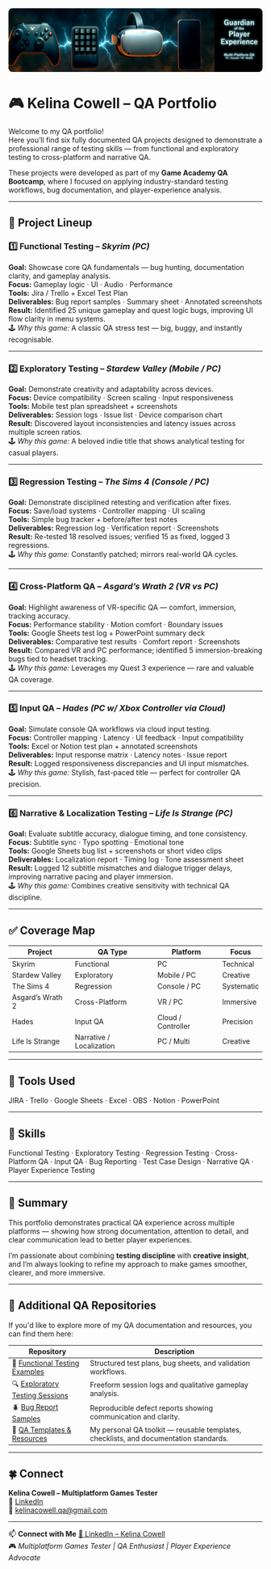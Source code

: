 <img src="./qa-tester-multi-platform-pc-console-vr-mobile.png" alt="Kelina Cowell – QA Portfolio Banner" style="max-width:100%; height:auto; border-radius:8px;" />

# 🎮 Kelina Cowell – QA Portfolio

Welcome to my QA portfolio!  
Here you’ll find six fully documented QA projects designed to demonstrate a professional range of testing skills — from functional and exploratory testing to cross-platform and narrative QA.  

These projects were developed as part of my **Game Academy QA Bootcamp**, where I focused on applying industry-standard testing workflows, bug documentation, and player-experience analysis.

---

## 🧩 Project Lineup

### 1️⃣ Functional Testing – *Skyrim (PC)*
**Goal:** Showcase core QA fundamentals — bug hunting, documentation clarity, and gameplay analysis.  
**Focus:** Gameplay logic · UI · Audio · Performance  
**Tools:** Jira / Trello + Excel Test Plan  
**Deliverables:** Bug report samples · Summary sheet · Annotated screenshots  
**Result:** Identified 25 unique gameplay and quest logic bugs, improving UI flow clarity in menu systems.  
🕹️ *Why this game:* A classic QA stress test — big, buggy, and instantly recognisable.

---

### 2️⃣ Exploratory Testing – *Stardew Valley (Mobile / PC)*
**Goal:** Demonstrate creativity and adaptability across devices.  
**Focus:** Device compatibility · Screen scaling · Input responsiveness  
**Tools:** Mobile test plan spreadsheet + screenshots  
**Deliverables:** Session logs · Issue list · Device comparison chart  
**Result:** Discovered layout inconsistencies and latency issues across multiple screen ratios.  
🕹️ *Why this game:* A beloved indie title that shows analytical testing for casual players.

---

### 3️⃣ Regression Testing – *The Sims 4 (Console / PC)*
**Goal:** Demonstrate disciplined retesting and verification after fixes.  
**Focus:** Save/load systems · Controller mapping · UI scaling  
**Tools:** Simple bug tracker + before/after test notes  
**Deliverables:** Regression log · Verification report · Screenshots  
**Result:** Re-tested 18 resolved issues; verified 15 as fixed, logged 3 regressions.  
🕹️ *Why this game:* Constantly patched; mirrors real-world QA cycles.

---

### 4️⃣ Cross-Platform QA – *Asgard’s Wrath 2 (VR vs PC)*
**Goal:** Highlight awareness of VR-specific QA — comfort, immersion, tracking accuracy.  
**Focus:** Performance stability · Motion comfort · Boundary issues  
**Tools:** Google Sheets test log + PowerPoint summary deck  
**Deliverables:** Comparative test results · Comfort report · Screenshots  
**Result:** Compared VR and PC performance; identified 5 immersion-breaking bugs tied to headset tracking.  
🕹️ *Why this game:* Leverages my Quest 3 experience — rare and valuable QA coverage.

---

### 5️⃣ Input QA – *Hades (PC w/ Xbox Controller via Cloud)*
**Goal:** Simulate console QA workflows via cloud input testing.  
**Focus:** Controller mapping · Latency · UI feedback · Input compatibility  
**Tools:** Excel or Notion test plan + annotated screenshots  
**Deliverables:** Input response matrix · Latency notes · Issue report  
**Result:** Logged responsiveness discrepancies and UI input mismatches.  
🕹️ *Why this game:* Stylish, fast-paced title — perfect for controller QA precision.

---

### 6️⃣ Narrative & Localization Testing – *Life Is Strange (PC)*
**Goal:** Evaluate subtitle accuracy, dialogue timing, and tone consistency.  
**Focus:** Subtitle sync · Typo spotting · Emotional tone  
**Tools:** Google Sheets bug list + screenshots or short video clips  
**Deliverables:** Localization report · Timing log · Tone assessment sheet  
**Result:** Logged 12 subtitle mismatches and dialogue trigger delays, improving narrative pacing and player immersion.  
🕹️ *Why this game:* Combines creative sensitivity with technical QA discipline.

---

## ✅ Coverage Map

| Project | QA Type | Platform | Focus |
|----------|----------|-----------|--------|
| Skyrim | Functional | PC | Technical |
| Stardew Valley | Exploratory | Mobile / PC | Creative |
| The Sims 4 | Regression | Console / PC | Systematic |
| Asgard’s Wrath 2 | Cross-Platform | VR / PC | Immersive |
| Hades | Input QA | Cloud / Controller | Precision |
| Life Is Strange | Narrative / Localization | PC / Multi | Creative |

---

## 🧰 Tools Used
JIRA · Trello · Google Sheets · Excel · OBS · Notion · PowerPoint  

---

## 🧠 Skills
Functional Testing · Exploratory Testing · Regression Testing · Cross-Platform QA · Input QA · Bug Reporting · Test Case Design · Narrative QA · Player Experience Testing  

---

## 🌟 Summary
This portfolio demonstrates practical QA experience across multiple platforms — showing how strong documentation, attention to detail, and clear communication lead to better player experiences.  

I’m passionate about combining **testing discipline** with **creative insight**, and I’m always looking to refine my approach to make games smoother, clearer, and more immersive.  

---

## 🧩 Additional QA Repositories

If you'd like to explore more of my QA documentation and resources, you can find them here:

| Repository | Description |
|-------------|-------------|
| 🧪 [Functional Testing Examples](https://github.com/kelinacowellqa/Functional-Testing-Examples) | Structured test plans, bug sheets, and validation workflows. |
| 🔍 [Exploratory Testing Sessions](https://github.com/kelinacowellqa/Exploratory-Testing-Sessions) | Freeform session logs and qualitative gameplay analysis. |
| 🪲 [Bug Report Samples](https://github.com/kelinacowellqa/Bug-Reports-Samples) | Reproducible defect reports showing communication and clarity. |
| 🧰 [QA Templates & Resources](https://github.com/kelinacowellqa/QA-Templates-and-Resources) | My personal QA toolkit — reusable templates, checklists, and documentation standards. |

---

## 🍀 Connect
**Kelina Cowell – Multiplatform Games Tester**  
🔗 [LinkedIn](https://www.linkedin.com/in/kelina-cowell-qa-tester)  
📧 kelinacowell.qa@gmail.com  


---

📫 **Connect with Me**
[💼 LinkedIn – Kelina Cowell](https://www.linkedin.com/in/kelina-cowell)  
🎮 *Multiplatform Games Tester | QA Enthusiast | Player Experience Advocate*  

